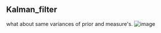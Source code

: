 ## Kalman_filter

what about same variances of prior and measure's.
![image](https://user-images.githubusercontent.com/29449124/103846976-a53cfa80-50e2-11eb-8707-5109d64602e5.png)
